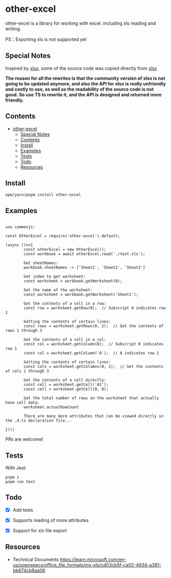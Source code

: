 # other-excel


other-excel is a library for working with excel. including xls reading and writing.

PS：Exporting xls is not supported yet

## Special Notes
Inspired by [xlsx](https://www.npmjs.com/package/xlsx), some of the source code was copied directly from [xlsx](https://www.npmjs.com/package/xlsx)

**The reason for all the rewrites is that the community version of xlsx is not going to be updated anymore, and also the API for xlsx is really unfriendly and costly to use, as well as the readability of the source code is not good. So use TS to rewrite it, and the API is designed and returned more friendly.**


## Contents

- [other-excel](#other-excel)
  - [Special Notes](#special-notes)
  - [Contents](#contents)
  - [Install](#install)
  - [Examples](#examples)
  - [Tests](#tests)
  - [Todo](#todo)
  - [Resources](#resources)


## Install

```
npm/yarn/pnpm install other-excel
```

## Examples

```

use commonjs:

const OtherExcel = require('other-excel').default;

(async ()=>{
        const otherExcel = new OtherExcel();
        const workbook = await otherExcel.read('./test.xls');

        Get sheetNames:
        workbook.sheetNames -> ['Sheet1', 'Sheet2', 'Sheet3']

        Get index to get worksheet:
        const worksheet = workbook.getWorksheet(0);

        Get the name of the worksheet:
        const worksheet = workbook.getWorksheet('Sheet1');

        Get the contents of a cell in a row:
        const row = worksheet.getRow(0);  // Subscript 0 indicates row 1 

        Getting the contents of certain lines: 
        const rows = worksheet.getRows(0, 2);  // Get the contents of rows 1 through 3

        Get the contents of a cell in a col:
        const col = worksheet.getColumn(0);  // Subscript 0 indicates row 1 
        const col = worksheet.getColumn('A');  // A indicates row 1 

        Getting the contents of certain lines: 
        const cols = worksheet.getColumns(0, 2);  // Get the contents of cols 1 through 3

        Get the contents of a cell directly:
        const cell = worksheet.getCell('A1');
        const cell = worksheet.getCell(0, 0);

        Get the total number of rows on the worksheet that actually have cell data.
        worksheet.actualRowCount

        There are many more attributes that can be viewed directly in the .d.ts declaration file...

})()

```


PRs are welcome!

## Tests

With Jest:

```
pnpm i 
pnpm run test
```

## Todo

* [x] Add tests
* [x] Supports reading of more attributes
* [x] Support for xls file export


## Resources


* Technical Documents <https://learn.microsoft.com/en-us/openspecs/office_file_formats/ms-xls/cd03cb5f-ca02-4934-a391-bb674cb8aa06>


